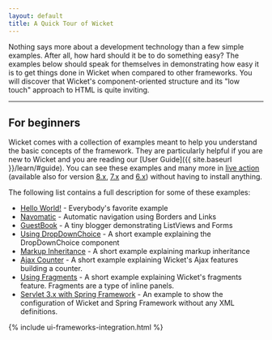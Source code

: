 ```yaml
---
layout: default
title: A Quick Tour of Wicket
---
```

Nothing says more about a development technology than a few simple examples.
After all, how hard should it be to do something easy? The examples below
should speak for themselves in demonstrating how easy it is to get things done
in Wicket when compared to other frameworks. You will discover that Wicket's
component-oriented structure and its "low touch" approach to HTML is quite
inviting.

---

## For beginners

Wicket comes with a collection of examples meant to help you understand the basic concepts of the framework. They are particularly helpful if you are new to Wicket and you are reading our [User Guide]({{ site.baseurl }}/learn/#guide). 
You can see these examples and many more in [live action](http://examples9x.wicket.apache.org/index.html) 
(available also for version [8.x](http://examples8x.wicket.apache.org/index.html), [7.x](http://examples7x.wicket.apache.org/index.html) and [6.x](http://examples6x.wicket.apache.org/index.html)) without having to install anything.

The following list contains a full description for some of these examples:

* [Hello World!](helloworld.html) - Everybody's favorite example
* [Navomatic](navomatic.html) - Automatic navigation using Borders and Links
* [GuestBook](guestbook.html) - A tiny blogger demonstrating ListViews and
  Forms
* [Using DropDownChoice](dropdownchoice.html) - A short example explaining the
  DropDownChoice component
* [Markup Inheritance](markupinheritance.html) - A short example explaining
  markup inheritance
* [Ajax Counter](ajaxcounter.html) - A short example explaining Wicket's Ajax
  features building a counter.
* [Using Fragments](usingfragments.html) - A short example explaining Wicket's
  fragments feature. Fragments are a type of inline panels.
* [Servlet 3.x with Spring Framework](servlet3x.html) - An example to show the configuration of
  Wicket and Spring Framework without any XML definitions.

{% include ui-frameworks-integration.html %}

